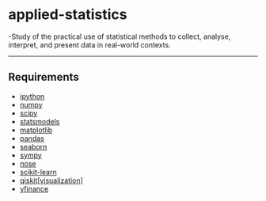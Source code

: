 # applied-statistics

-Study of the practical use of statistical methods to collect, analyse, interpret, and present data in real-world contexts.

---

## Requirements

- [ipython](https://pypi.org/project/ipython/)
- [numpy](https://pypi.org/project/numpy/)
- [scipy](https://pypi.org/project/scipy/)
- [statsmodels](https://pypi.org/project/statsmodels/)
- [matplotlib](https://pypi.org/project/matplotlib/)
- [pandas](https://pypi.org/project/pandas/)
- [seaborn](https://pypi.org/project/seaborn/)
- [sympy](https://pypi.org/project/sympy/)
- [nose](https://pypi.org/project/nose/)
- [scikit-learn](https://pypi.org/project/scikit-learn/)
- [qiskit[visualization]](https://pypi.org/project/qiskit/)
- [yfinance](https://pypi.org/project/yfinance/)

